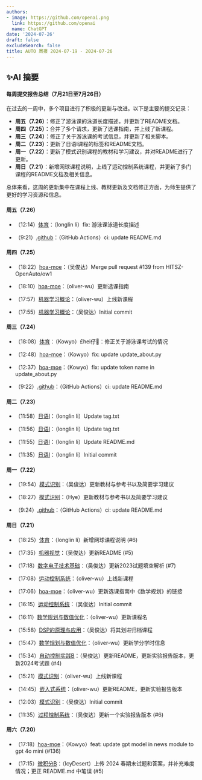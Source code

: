 ```yaml
---
authors:
- image: https://github.com/openai.png
  link: https://github.com/openai
  name: ChatGPT
date: '2024-07-26'
draft: false
excludeSearch: false
title: AUTO 周报 2024-07-19 - 2024-07-26
---
```


## ✨AI 摘要

#### 每周提交报告总结（7月21日至7月26日）

在过去的一周中，多个项目进行了积极的更新与改进。以下是主要的提交记录：

- **周五（7.26）**：修正了游泳课的泳道长度描述，并更新了README文档。
- **周四（7.25）**：合并了多个请求，更新了选课指南，并上线了新课程。
- **周三（7.24）**：修正了关于游泳课的考试信息，并更新了相关脚本。
- **周二（7.23）**：更新了日语I课程的标签和README文档。
- **周一（7.22）**：更新了模式识别课程的教材和学习建议，并对README进行了更新。
- **周日（7.21）**：新增网球课程说明，上线了运动控制系统课程，并更新了多门课程的README文档及相关信息。

总体来看，这周的更新集中在课程上线、教材更新及文档修正方面，为师生提供了更好的学习资源和信息。

#### 周五（7.26）

- （12:14）[体育](https://github.com/HITSZ-OpenAuto/PE100X)：（longlin li）fix: 游泳课泳道长度描述

- （9:21）[.github](https://github.com/HITSZ-OpenAuto/.github)：（GitHub Actions）ci: update README.md

#### 周四（7.25）

- （18:22）[hoa-moe](https://github.com/HITSZ-OpenAuto/hoa-moe)：（吴俊达）Merge pull request #139 from HITSZ-OpenAuto/ow1

- （18:10）[hoa-moe](https://github.com/HITSZ-OpenAuto/hoa-moe)：（oliver-wu）更新选课指南

- （17:57）[机器学习概论](https://github.com/HITSZ-OpenAuto/AUTO3019)：（oliver-wu）上线新课程

- （17:55）[机器学习概论](https://github.com/HITSZ-OpenAuto/AUTO3019)：（吴俊达）Initial commit

#### 周三（7.24）

- （18:08）[体育](https://github.com/HITSZ-OpenAuto/PE100X)：（Kowyo）£hei仔🐷：修正关于游泳课考试的情况

- （12:48）[hoa-moe](https://github.com/HITSZ-OpenAuto/hoa-moe)：（Kowyo）fix: update update_about.py

- （12:37）[hoa-moe](https://github.com/HITSZ-OpenAuto/hoa-moe)：（Kowyo）fix: update token name in update_about.py

- （9:22）[.github](https://github.com/HITSZ-OpenAuto/.github)：（GitHub Actions）ci: update README.md

#### 周二（7.23）

- （11:58）[日语I](https://github.com/HITSZ-OpenAuto/WOCD1008)：（longlin li）Update tag.txt

- （11:56）[日语I](https://github.com/HITSZ-OpenAuto/WOCD1008)：（longlin li）Update tag.txt

- （11:55）[日语I](https://github.com/HITSZ-OpenAuto/WOCD1008)：（longlin li）Update README.md

- （11:35）[日语I](https://github.com/HITSZ-OpenAuto/WOCD1008)：（longlin li）Initial commit

#### 周一（7.22）

- （19:54）[模式识别](https://github.com/HITSZ-OpenAuto/AUTO5024)：（吴俊达）更新教材与参考书以及简要学习建议

- （18:27）[模式识别](https://github.com/HITSZ-OpenAuto/AUTO5024)：（Hye）更新教材与参考书以及简要学习建议

- （9:24）[.github](https://github.com/HITSZ-OpenAuto/.github)：（GitHub Actions）ci: update README.md

#### 周日（7.21）

- （18:25）[体育](https://github.com/HITSZ-OpenAuto/PE100X)：（longlin li）新增网球课程说明 (#6)

- （17:35）[机器视觉](https://github.com/HITSZ-OpenAuto/AUTO3006)：（吴俊达）更新README (#5)

- （17:18）[数字电子技术基础](https://github.com/HITSZ-OpenAuto/EE1009)：（吴俊达）更新2023试题填空解析 (#7)

- （17:08）[运动控制系统](https://github.com/HITSZ-OpenAuto/AUTO3011)：（oliver-wu）上线新课程

- （17:06）[hoa-moe](https://github.com/HITSZ-OpenAuto/hoa-moe)：（oliver-wu）更新选课指南中《数学规划》的链接

- （16:15）[运动控制系统](https://github.com/HITSZ-OpenAuto/AUTO3011)：（吴俊达）Initial commit

- （16:11）[数学规划与数值优化](https://github.com/HITSZ-OpenAuto/MATH3010)：（oliver-wu）更新课程名

- （15:58）[DSP的原理与应用](https://github.com/HITSZ-OpenAuto/EE3005)：（吴俊达）将其划进归档课程

- （15:47）[数学规划与数值优化](https://github.com/HITSZ-OpenAuto/MATH3010)：（oliver-wu）更新学分学时信息

- （15:34）[自动控制实践B](https://github.com/HITSZ-OpenAuto/AUTO3002B)：（吴俊达）更新README，更新实验报告版本，更新2024考试题 (#4)

- （15:21）[模式识别](https://github.com/HITSZ-OpenAuto/AUTO5024)：（oliver-wu）上线新课程

- （14:45）[嵌入式系统](https://github.com/HITSZ-OpenAuto/AUTO3024)：（oliver-wu）更新README，更新实验报告版本

- （12:03）[模式识别](https://github.com/HITSZ-OpenAuto/AUTO5024)：（吴俊达）Initial commit

- （11:35）[过程控制系统](https://github.com/HITSZ-OpenAuto/AUTO3007)：（吴俊达）更新一个实验报告版本 (#6)

#### 周六（7.20）

- （17:18）[hoa-moe](https://github.com/HITSZ-OpenAuto/hoa-moe)：（Kowyo）feat: update gpt model in news module to gpt 4o mini (#136)

- （17:15）[微积分B](https://github.com/HITSZ-OpenAuto/MATH1015B)：（IcyDesert）上传 2024 春期末试题和答案，并补充难度情况；更正 README.md 中笔误 (#5)

